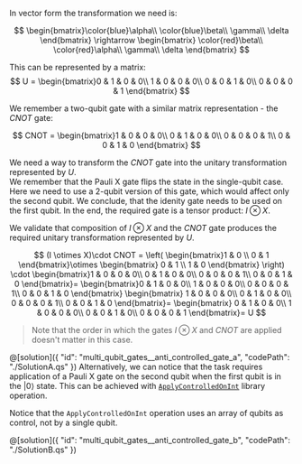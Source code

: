 
In vector form the transformation we need is:

$$
\begin{bmatrix}\color{blue}\alpha\\ \color{blue}\beta\\ \gamma\\ \delta \end{bmatrix}
\rightarrow
\begin{bmatrix} \color{red}\beta\\ \color{red}\alpha\\ \gamma\\ \delta \end{bmatrix}
$$

This can be represented by a matrix:
$$
U = \begin{bmatrix}0 & 1 & 0 & 0\\ 1 & 0 & 0 & 0\\ 0 & 0 & 1 & 0\\ 0 & 0 & 0 & 1 \end{bmatrix}
$$

We remember a two-qubit gate with a similar matrix representation - the $CNOT$ gate:

$$
CNOT = 
 \begin{bmatrix}1 & 0 & 0 & 0\\ 0 & 1 & 0 & 0\\ 0 & 0 & 0 & 1\\ 0 & 0 & 1 & 0 \end{bmatrix}
$$

We need a way to transform the $CNOT$ gate into the unitary transformation represented by $U$.   
We remember that the Pauli X gate flips the state in the single-qubit case. Here we need to use a 2-qubit version of this gate, which would affect only the second qubit. We conclude, that the idenity gate needs to be used on the first qubit. In the end, the required gate is a tensor product: $I \otimes X$.

We validate that composition of $I \otimes X$ and the $CNOT$ gate produces the required unitary transformation represented by $U$. 

$$
 (I \otimes X)\cdot CNOT =  
 \left(
\begin{bmatrix}1 & 0 \\  0 & 1 \end{bmatrix}\otimes
\begin{bmatrix} 0 & 1 \\ 1 & 0 \end{bmatrix}
\right) \cdot
\begin{bmatrix}1 & 0 & 0 & 0\\ 0 & 1 & 0 & 0\\ 0 & 0 & 0 & 1\\ 0 & 0 & 1 & 0 \end{bmatrix}=
\begin{bmatrix}0 & 1 & 0 & 0\\ 1 & 0 & 0 & 0\\ 0 & 0 & 0 & 1\\ 0 & 0 & 1 & 0 \end{bmatrix}
\begin{bmatrix} 1 & 0 & 0 & 0\\ 0 & 1 & 0 & 0\\ 0 & 0 & 0 & 1\\ 0 & 0 & 1 & 0 \end{bmatrix}=
\begin{bmatrix} 0 & 1 & 0 & 0\\ 1 & 0 & 0 & 0\\ 0 & 0 & 1 & 0\\ 0 & 0 & 0 & 1 \end{bmatrix}=
U
$$

> Note that the order in which the gates $I \otimes X$ and $CNOT$ are applied doesn't matter in this case.

@[solution]({
    "id": "multi_qubit_gates__anti_controlled_gate_a",
    "codePath": "./SolutionA.qs"
})
Alternatively, we can notice that the task requires application of a Pauli X gate on the second qubit when the first qubit is in the $|0\rangle$ state. This can be achieved with [`ApplyControlledOnInt`](https://learn.microsoft.com/qsharp/api/qsharp-lang/microsoft.quantum.canon/applycontrolledonint) library operation.

Notice that the `ApplyControlledOnInt` operation uses an array of qubits as control, not by a single qubit. 

@[solution]({
    "id": "multi_qubit_gates__anti_controlled_gate_b",
    "codePath": "./SolutionB.qs"
})
